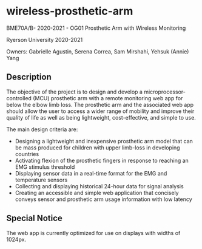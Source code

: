 # wireless-prosthetic-arm
BME70A/B- 2020-2021 - OG01 Prosthetic Arm with Wireless Monitoring

Ryerson University 2020-2021

Owners: Gabrielle Agustin, Serena Correa, Sam Mirshahi, Yehsuk (Annie) Yang

## Description
The objective of the project is to design and develop a microprocessor-controlled (MCU) prosthetic arm with a remote monitoring web app for below the elbow limb loss. The prosthetic arm and the associated web app should allow the user to access a wider range of mobility and improve their quality of life as well as being lightweight, cost-effective, and simple to use. 

The main design criteria are:
- Designing a lightweight and inexpensive prosthetic arm model that can be mass produced for children with upper limb-loss in developing countries
- Activating flexion of the prosthetic fingers in response to reaching an EMG stimulus threshold
- Displaying sensor data in a real-time format for the EMG and temperature sensors 
- Collecting and displaying historical 24-hour data for signal analysis
- Creating an accessible and simple web application that concisely conveys sensor and prosthetic arm usage information with low latency

## Special Notice
The web app is currently optimized for use on displays with widths of 1024px.

